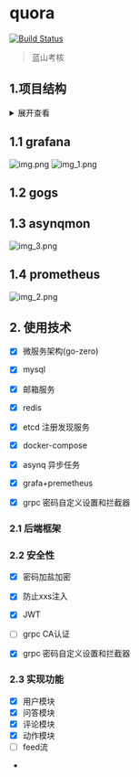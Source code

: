 # quora

[![Build Status](https://img.shields.io/badge/build-1.01-brightgreen)](https://travis-ci.org/pibigstar/go-todo)

> 蓝山考核
>


## 1.项目结构
<details>
<summary>展开查看</summary>
<pre><code>
├─.idea
├─app
│  ├─action
│  │  └─cmd
│  │      ├─api
│  │      │  ├─etc
│  │      │  └─internal
│  │      │      ├─config
│  │      │      ├─handler
│  │      │      │  ├─agree
│  │      │      │  ├─collection
│  │      │      │  ├─follow
│  │      │      │  └─like
│  │      │      ├─logic
│  │      │      │  ├─agree
│  │      │      │  ├─collection
│  │      │      │  ├─follow
│  │      │      │  └─like
│  │      │      ├─svc
│  │      │      └─types
│  │      └─rpc
│  │          ├─action
│  │          ├─etc
│  │          ├─internal
│  │          │  ├─config
│  │          │  ├─logic
│  │          │  ├─server
│  │          │  └─svc
│  │          └─pb
│  ├─article
│  ├─comment
│  │  ├─cmd
│  │  │  ├─api
│  │  │  │  ├─etc
│  │  │  │  └─internal
│  │  │  │      ├─config
│  │  │  │      ├─handler
│  │  │  │      │  └─comment
│  │  │  │      ├─logic
│  │  │  │      │  └─comment
│  │  │  │      ├─svc
│  │  │  │      └─types
│  │  │  └─rpc
│  │  │      ├─comment
│  │  │      ├─etc
│  │  │      ├─internal
│  │  │      │  ├─config
│  │  │      │  ├─logic
│  │  │      │  ├─server
│  │  │      │  └─svc
│  │  │      └─pb
│  │  └─model
│  ├─mq
│  │  ├─asynq
│  │  │  ├─job
│  │  │  │  ├─etc
│  │  │  │  ├─internal
│  │  │  │  │  ├─config
│  │  │  │  │  ├─logic
│  │  │  │  │  │  ├─defer
│  │  │  │  │  │  └─immed
│  │  │  │  │  └─svc
│  │  │  │  └─types
│  │  │  ├─model
│  │  │  └─scheduler
│  │  │      ├─etc
│  │  │      └─internal
│  │  │          ├─config
│  │  │          ├─logic
│  │  │          └─svc
│  │  ├─nsq
│  │  └─rabbitmq
│  │      ├─api
│  │      └─rpc
│  ├─qa
│  │  ├─cmd
│  │  │  ├─api
│  │  │  │  ├─etc
│  │  │  │  └─internal
│  │  │  │      ├─config
│  │  │  │      ├─handler
│  │  │  │      │  ├─answer
│  │  │  │      │  └─question
│  │  │  │      ├─logic
│  │  │  │      │  ├─answer
│  │  │  │      │  └─question
│  │  │  │      ├─middleware
│  │  │  │      ├─svc
│  │  │  │      └─types
│  │  │  └─rpc
│  │  │      ├─etc
│  │  │      ├─internal
│  │  │      │  ├─config
│  │  │      │  ├─logic
│  │  │      │  ├─server
│  │  │      │  └─svc
│  │  │      ├─pb
│  │  │      └─qa
│  │  └─model
│  └─user
│      ├─cmd
│      │  ├─api
│      │  │  ├─etc
│      │  │  └─internal
│      │  │      ├─config
│  ├─jwt
│  ├─mq
│  ├─mysql
│  ├─redis
│  └─tool
└─test

</pre></code>
</details>

## 1.1 grafana
![img.png](doc/img.png)
![img_1.png](doc/img_1.png)

## 1.2 gogs

## 1.3 asynqmon
![img_3.png](doc/img_3.png)
## 1.4 prometheus
![img_2.png](doc/img_2.png)


## 2. 使用技术
- [x] 微服务架构(go-zero)
- [x] mysql
- [x] 邮箱服务
- [x] redis 
- [x] etcd 注册发现服务
- [x] docker-compose 
- [x] asynq 异步任务
- [x] grafa+premetheus 
- [x] grpc 密码自定义设置和拦截器




### 2.1 后端框架

### 2.2 安全性

- [x] 密码加盐加密
- [x] 防止xxs注入
- [x] JWT
- [ ] grpc CA认证
- [x] grpc 密码自定义设置和拦截器


### 2.3 实现功能


- [x] 用户模块
- [x] 问答模块
- [x] 评论模块
- [x] 动作模块
- [ ] feed流
-




  
